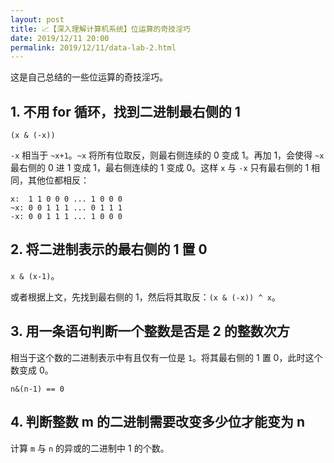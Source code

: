 ```yaml
---
layout: post
title: 📈【深入理解计算机系统】位运算的奇技淫巧
date: 2019/12/11 20:00
permalink: 2019/12/11/data-lab-2.html
---
```


这是自己总结的一些位运算的奇技淫巧。

## 1. 不用 for 循环，找到二进制最右侧的 1
`(x & (-x))`

`-x` 相当于 `~x+1`。`~x` 将所有位取反，则最右侧连续的 0 变成 1。再加 1，会使得 `~x` 最右侧的 0 进 1 变成 1，最右侧连续的 1 变成 0。这样 `x` 与 `-x` 只有最右侧的 1 相同，其他位都相反：
```
x:  1 1 0 0 0 ... 1 0 0 0
~x: 0 0 1 1 1 ... 0 1 1 1
-x: 0 0 1 1 1 ... 1 0 0 0
```

## 2. 将二进制表示的最右侧的 1 置 0
`x & (x-1)`。

或者根据上文，先找到最右侧的 1，然后将其取反：`(x & (-x)) ^ x`。

## 3. 用一条语句判断一个整数是否是 2 的整数次方
相当于这个数的二进制表示中有且仅有一位是 `1`。将其最右侧的 1 置 0，此时这个数变成 0。
```
n&(n-1) == 0
```

## 4. 判断整数 m 的二进制需要改变多少位才能变为 n
计算 `m` 与 `n` 的异或的二进制中 1 的个数。